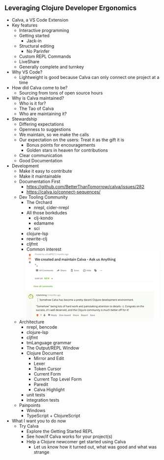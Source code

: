 ## Leveraging Clojure Developer Ergonomics

* Calva, a VS Code Extension
* Key features
  * Interactive programming
  * Getting started
    * Jack-in
  * Structural editing
    * No Parinfer
  * Custom REPL Commands
  * LiveShare
  * Generally complete and turnkey
* Why VS Code?
  * Lightweight is good because Calva can only connect one project at a time
* How did Calva come to be?
  * Sourcing from tons of open source hours
* Why is Calva maintained?
  * Who is it for?
  * The Tao of Calva
  * Who are maintaining it?
* Stewardship
  * Differing expectations
  * Openness to suggestions
  * We maintain, so we make the calls
  * Our expectation on the users: Treat it as the gift it is
    * Bonus points for encouragements
    * Golden stars in heaven for contributions
  * Clear communication
  * Good Documentation
* Development
  * Make it easy to contribute
  * Make it maintainable
  * Documentation First
    * https://github.com/BetterThanTomorrow/calva/issues/282
    * https://calva.io/connect-sequences/
  * Dev Tooling Community
    * The Orchard
      * nrepl, cider-nrepl
    * All those borkdudes
      * clj-kondo
      * edamame
      * sci
    * clojure-lsp
    * rewrite-clj
    * cljfmt
    * Common interest
      ![](nzflemming-reddit.png)
  * Architecture
    * nrepl, bencode
    * clojure-lsp
    * cljfmt
    * tmLanguage grammar
    * The Output/REPL Window
    * Clojure Document
      * Mirror and Edit
      * Lexer
      * Token Cursor
      * Current Form
      * Current Top Level Form
      * Paredit
      * Calva Highlight
    * unit tests
    * integration tests
  * Painpoints
    * Windows
    * TypeScript + ClojureScript
* What I want you to do now
  * Try Calva
    * Explore the Getting Started REPL
    * See how/if Calva works for your project(s)
    * Help a Clojure newcomer get started using Calva
      * Let us know how it turned out, what was good and what was strange
